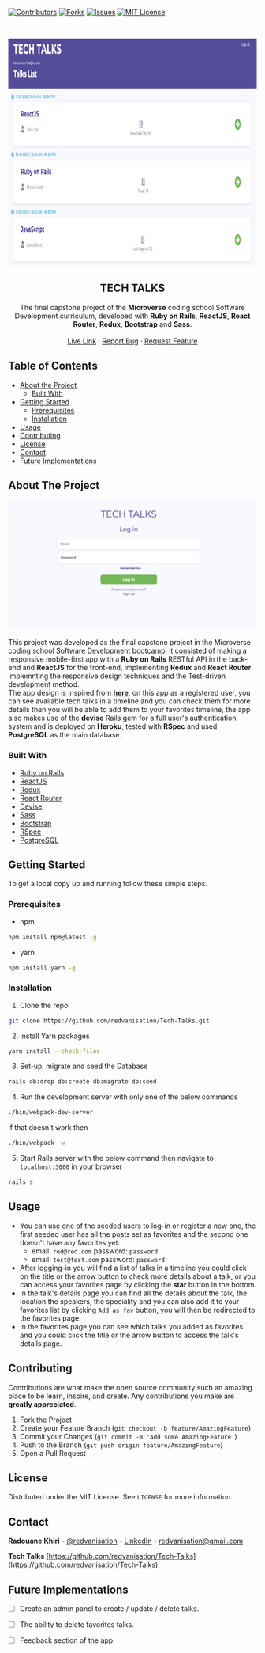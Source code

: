 <!-- PROJECT SHIELDS -->
<!--
*** I'm using markdown "reference style" links for readability.
*** Reference links are enclosed in brackets [ ] instead of parentheses ( ).
*** See the bottom of this document for the declaration of the reference variables
*** for contributors-url, forks-url, etc. This is an optional, concise syntax you may use.
*** https://www.markdownguide.org/basic-syntax/#reference-style-links
-->
[![Contributors][contributors-shield]][contributors-url]
[![Forks][forks-shield]][forks-url]
[![Issues][issues-shield]][issues-url]
[![MIT License][license-shield]][license-url]



<!-- PROJECT LOGO -->
<br />
<p align="center">
  <a href="https://github.com/redvanisation/Tech-Talks">
    <img src="app/assets/images/screenshot.png" alt="Logo" width="860" height="460">
  </a>

  <h2 align="center">TECH TALKS</h2>

  <p align="center">
    The final capstone project of the <b>Microverse</b> coding school Software Development curriculum, developed with <b>Ruby on Rails</b>, <b>ReactJS</b>, <b>React Router</b>, <b>Redux</b>, <b>Bootstrap</b> and <b>Sass</b>.
    <br />
    <br />
    <a href="https://tech--talks.herokuapp.com/" target="_blank">Live Link</a>
    ·
    <a href="https://github.com/Redvanisation/Tech-Talks/issues">Report Bug</a>
    ·
    <a href="https://github.com/Redvanisation/Tech-Talks/issues">Request Feature</a>
  </p>
</p>



<!-- TABLE OF CONTENTS -->
## Table of Contents

* [About the Project](#about-the-project)
  * [Built With](#built-with)
* [Getting Started](#getting-started)
  * [Prerequisites](#prerequisites)
  * [Installation](#installation)
* [Usage](#usage)
* [Contributing](#contributing)
* [License](#license)
* [Contact](#contact)
* [Future Implementations](#future-implementations)



<!-- ABOUT THE PROJECT -->
## About The Project

[![Product Name Screen Shot][product-screenshot]](https://tech--talks.herokuapp.com/)

This project was developed as the final capstone project in the Microverse coding school Software Development bootcamp, it consisted of making a responsive mobile-first app with a **Ruby on Rails** RESTful API in the back-end and **ReactJS** for the front-end, implementing **Redux** and **React Router** implemnting the responsive design techniques and the Test-driven development method.<br />
The app design is inspired from **[here](https://www.behance.net/gallery/71179603/HCIE-App-UIUX-Design)**, on this app as a registered user, you can see available tech talks in a timeline and you can check them for more details then you will be able to add them to your favorites timeline, the app also makes use of the **devise** Rails gem for a full user's authentication system and is deployed on **Heroku**, tested with **RSpec** and used **PostgreSQL** as the main database.


### Built With

* [Ruby on Rails](https://rubyonrails.org/)
* [ReactJS](http://reactjs.org/)
* [Redux](https://redux.js.org/)
* [React Router](https://github.com/ReactTraining/react-router)
* [Devise](https://github.com/heartcombo/devise)
* [Sass](https://sass-lang.com/)
* [Bootstrap](https://getbootstrap.com/)
* [RSpec](https://rspec.info/)
* [PostgreSQL](https://www.postgresql.org/)



<!-- GETTING STARTED -->
## Getting Started

To get a local copy up and running follow these simple steps.



### Prerequisites


* npm
```sh
npm install npm@latest -g
```

* yarn
```sh
npm install yarn -g
```



### Installation
 
1. Clone the repo
```sh
git clone https://github.com/redvanisation/Tech-Talks.git
```
2. Install Yarn packages
```sh
yarn install --check-files
```
3. Set-up, migrate and seed the Database
```sh
rails db:drop db:create db:migrate db:seed
```
4. Run the development server with only one of the below commands
```sh
./bin/webpack-dev-server
```
if that doesn't work then
```sh
./bin/webpack -w
```
5. Start Rails server with the below command then navigate to `localhost:3000` in your browser
```sh
rails s
```



<!-- USAGE EXAMPLES -->
## Usage

- You can use one of the seeded users to log-in or register a new one, the first seeded user has all the posts set as favorites and the second one doesn't have any favorites yet:
  - email: `red@red.com` password: `password`
  - email: `test@test.com` password: `password`
- After logging-in you will find a list of talks in a timeline you could click on the title or the arrow button to check more details about a talk, or you can access your favorites page by clicking the **star** button in the bottom.
- In the talk's details page you can find all the details about the talk, the location the speakers, the speciality and you can also add it to your favorites list by clicking `Add as fav` button, you will then be redirected to the favorites page.
- In the favorites page you can see which talks you added as favorites and you could click the title or the arrow button to access the talk's details page.



<!-- CONTRIBUTING -->
## Contributing

Contributions are what make the open source community such an amazing place to be learn, inspire, and create. Any contributions you make are **greatly appreciated**.

1. Fork the Project
2. Create your Feature Branch (`git checkout -b feature/AmazingFeature`)
3. Commit your Changes (`git commit -m 'Add some AmazingFeature'`)
4. Push to the Branch (`git push origin feature/AmazingFeature`)
5. Open a Pull Request



<!-- LICENSE -->
## License

Distributed under the MIT License. See `LICENSE` for more information.



<!-- CONTACT -->
## Contact

**Radouane Khiri** - [@redvanisation](https://twitter.com/redvanisation) - [LinkedIn](https://www.linkedin.com/in/redvan/) - redvanisation@gmail.com

**Tech Talks** [https://github.com/redvanisation/Tech-Talks](https://github.com/redvanisation/Tech-Talks)



<!-- Features to be implemented -->
## Future Implementations

* [ ] Create an admin panel to create / update / delete talks.
* [ ] The ability to delete favorites talks.
* [ ] Feedback section of the app





<!-- MARKDOWN LINKS & IMAGES -->
<!-- https://www.markdownguide.org/basic-syntax/#reference-style-links -->
[contributors-shield]: https://img.shields.io/github/contributors/Redvanisation/Tech-Talks
[contributors-url]: https://github.com/Redvanisation/Tech-Talks/graphs/contributors
[forks-shield]: https://img.shields.io/github/forks/Redvanisation/Tech-Talks
[forks-url]: https://github.com/Redvanisation/Tech-Talks/network/members
[issues-shield]: https://img.shields.io/github/issues/Redvanisation/Tech-Talks
[issues-url]: https://github.com/Redvanisation/Tech-Talks/issues
[license-shield]: https://img.shields.io/github/license/redvanisation/Tech-Talks
[license-url]: https://github.com/Redvanisation/Tech-Talks/blob/master/LICENSE.txt
[product-screenshot]: app/assets/images/screenshot2.png
